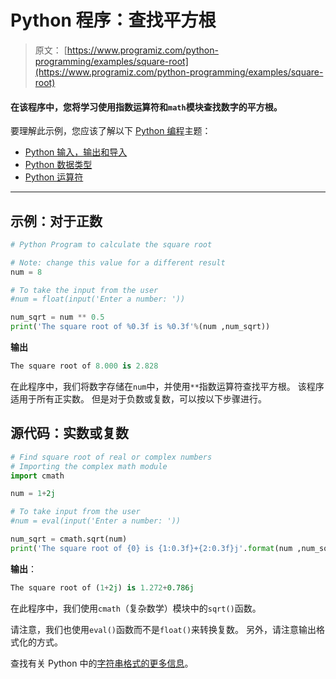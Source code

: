 # Python 程序：查找平方根

> 原文： [https://www.programiz.com/python-programming/examples/square-root](https://www.programiz.com/python-programming/examples/square-root)

#### 在该程序中，您将学习使用指数运算符和`math`模块查找数字的平方根。

要理解此示例，您应该了解以下 [Python 编程](/python-programming "Python tutorial")主题：

*   [Python 输入，输出和导入](/python-programming/input-output-import)
*   [Python 数据类型](/python-programming/variables-datatypes)
*   [Python 运算符](/python-programming/operators)

* * *

## 示例：对于正数

```py
# Python Program to calculate the square root

# Note: change this value for a different result
num = 8 

# To take the input from the user
#num = float(input('Enter a number: '))

num_sqrt = num ** 0.5
print('The square root of %0.3f is %0.3f'%(num ,num_sqrt)) 
```

**输出**

```py
The square root of 8.000 is 2.828

```

在此程序中，我们将数字存储在`num`中，并使用`**`指数运算符查找平方根。 该程序适用于所有正实数。 但是对于负数或复数，可以按以下步骤进行。

## 源代码：实数或复数

```py
# Find square root of real or complex numbers
# Importing the complex math module
import cmath

num = 1+2j

# To take input from the user
#num = eval(input('Enter a number: '))

num_sqrt = cmath.sqrt(num)
print('The square root of {0} is {1:0.3f}+{2:0.3f}j'.format(num ,num_sqrt.real,num_sqrt.imag)) 
```

**输出**：

```py
The square root of (1+2j) is 1.272+0.786j
```

在此程序中，我们使用`cmath`（复杂数学）模块中的`sqrt()`函数。

请注意，我们也使用`eval()`函数而不是`float()`来转换复数。 另外，请注意输出格式化的方式。

查找有关 Python 中的[字符串格式的更多信息](http://docs.python.org/3/library/string.html#format-string-syntax "String formatting in Python")。